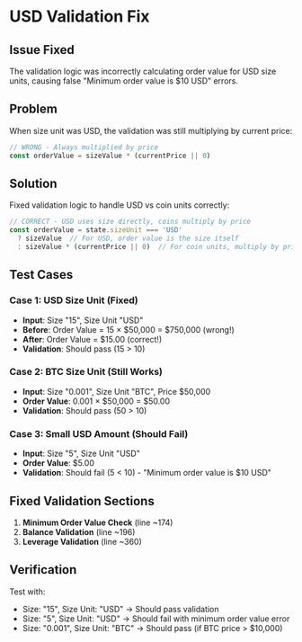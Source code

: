 # USD Validation Fix

## Issue Fixed
The validation logic was incorrectly calculating order value for USD size units, causing false "Minimum order value is $10 USD" errors.

## Problem
When size unit was USD, the validation was still multiplying by current price:
```typescript
// WRONG - Always multiplied by price
const orderValue = sizeValue * (currentPrice || 0)
```

## Solution
Fixed validation logic to handle USD vs coin units correctly:
```typescript
// CORRECT - USD uses size directly, coins multiply by price
const orderValue = state.sizeUnit === 'USD' 
  ? sizeValue  // For USD, order value is the size itself
  : sizeValue * (currentPrice || 0)  // For coin units, multiply by price
```

## Test Cases

### Case 1: USD Size Unit (Fixed)
- **Input**: Size "15", Size Unit "USD"
- **Before**: Order Value = 15 × $50,000 = $750,000 (wrong!)
- **After**: Order Value = $15.00 (correct!)
- **Validation**: Should pass (15 > 10)

### Case 2: BTC Size Unit (Still Works)
- **Input**: Size "0.001", Size Unit "BTC", Price $50,000
- **Order Value**: 0.001 × $50,000 = $50.00
- **Validation**: Should pass (50 > 10)

### Case 3: Small USD Amount (Should Fail)
- **Input**: Size "5", Size Unit "USD"
- **Order Value**: $5.00
- **Validation**: Should fail (5 < 10) - "Minimum order value is $10 USD"

## Fixed Validation Sections
1. **Minimum Order Value Check** (line ~174)
2. **Balance Validation** (line ~196)
3. **Leverage Validation** (line ~360)

## Verification
Test with:
- Size: "15", Size Unit: "USD" → Should pass validation
- Size: "5", Size Unit: "USD" → Should fail with minimum order value error
- Size: "0.001", Size Unit: "BTC" → Should pass (if BTC price > $10,000)
